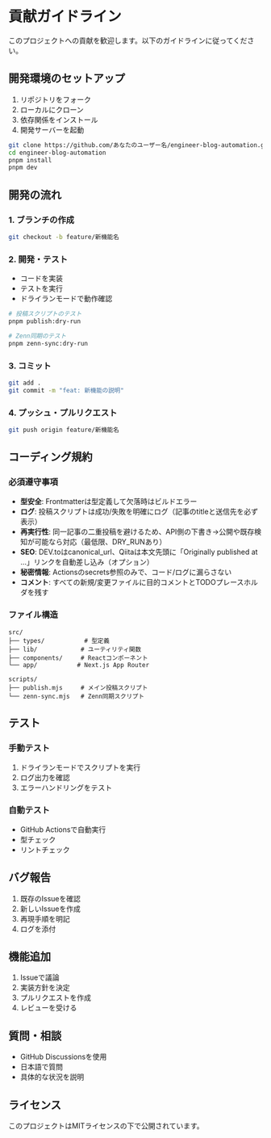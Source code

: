 # 貢献ガイドライン

このプロジェクトへの貢献を歓迎します。以下のガイドラインに従ってください。

## 開発環境のセットアップ

1. リポジトリをフォーク
2. ローカルにクローン
3. 依存関係をインストール
4. 開発サーバーを起動

```bash
git clone https://github.com/あなたのユーザー名/engineer-blog-automation.git
cd engineer-blog-automation
pnpm install
pnpm dev
```

## 開発の流れ

### 1. ブランチの作成
```bash
git checkout -b feature/新機能名
```

### 2. 開発・テスト
- コードを実装
- テストを実行
- ドライランモードで動作確認

```bash
# 投稿スクリプトのテスト
pnpm publish:dry-run

# Zenn同期のテスト
pnpm zenn-sync:dry-run
```

### 3. コミット
```bash
git add .
git commit -m "feat: 新機能の説明"
```

### 4. プッシュ・プルリクエスト
```bash
git push origin feature/新機能名
```

## コーディング規約

### 必須遵守事項
- **型安全**: Frontmatterは型定義して欠落時はビルドエラー
- **ログ**: 投稿スクリプトは成功/失敗を明確にログ（記事のtitleと送信先を必ず表示）
- **再実行性**: 同一記事の二重投稿を避けるため、API側の下書き→公開や既存検知が可能なら対応（最低限、DRY_RUNあり）
- **SEO**: DEV.toはcanonical_url、Qiitaは本文先頭に「Originally published at …」リンクを自動差し込み（オプション）
- **秘密情報**: Actionsのsecrets参照のみで、コード/ログに漏らさない
- **コメント**: すべての新規/変更ファイルに目的コメントとTODOプレースホルダを残す

### ファイル構造
```
src/
├── types/           # 型定義
├── lib/            # ユーティリティ関数
├── components/     # Reactコンポーネント
└── app/           # Next.js App Router

scripts/
├── publish.mjs     # メイン投稿スクリプト
└── zenn-sync.mjs   # Zenn同期スクリプト
```

## テスト

### 手動テスト
1. ドライランモードでスクリプトを実行
2. ログ出力を確認
3. エラーハンドリングをテスト

### 自動テスト
- GitHub Actionsで自動実行
- 型チェック
- リントチェック

## バグ報告

1. 既存のIssueを確認
2. 新しいIssueを作成
3. 再現手順を明記
4. ログを添付

## 機能追加

1. Issueで議論
2. 実装方針を決定
3. プルリクエストを作成
4. レビューを受ける

## 質問・相談

- GitHub Discussionsを使用
- 日本語で質問
- 具体的な状況を説明

## ライセンス

このプロジェクトはMITライセンスの下で公開されています。
